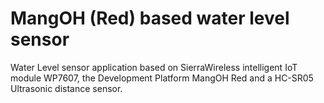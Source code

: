 # MangOH (Red) based water level sensor
Water Level sensor application based on SierraWireless 
intelligent IoT module WP7607, the Development Platform MangOH Red 
and a HC-SR05 Ultrasonic distance sensor.
